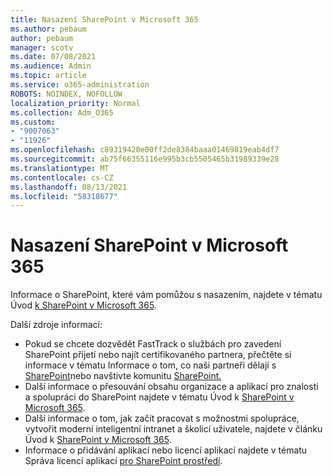 ```yaml
---
title: Nasazení SharePoint v Microsoft 365
ms.author: pebaum
author: pebaum
manager: scotv
ms.date: 07/08/2021
ms.audience: Admin
ms.topic: article
ms.service: o365-administration
ROBOTS: NOINDEX, NOFOLLOW
localization_priority: Normal
ms.collection: Adm_O365
ms.custom:
- "9007063"
- "11926"
ms.openlocfilehash: c89319420e00ff2de8384baaa01469819eab4df7
ms.sourcegitcommit: ab75f66355116e995b3cb5505465b31989339e28
ms.translationtype: MT
ms.contentlocale: cs-CZ
ms.lasthandoff: 08/13/2021
ms.locfileid: "58318677"
---
```

# <a name="deploy-sharepoint-in-microsoft-365"></a>Nasazení SharePoint v Microsoft 365

Informace o SharePoint, které vám pomůžou s nasazením, najdete v tématu Úvod [k SharePoint v Microsoft 365](https://docs.microsoft.com/sharepoint/introduction). 

Další zdroje informací: 

- Pokud se chcete dozvědět FastTrack o službách pro zavedení SharePoint přijetí nebo najít certifikovaného partnera, přečtěte si informace v tématu Informace o tom, co naši partneři dělají s [SharePoint](https://docs.microsoft.com/microsoft-365/sharepoint/sharepoint-partners-sharepoint-support)nebo navštivte komunitu [SharePoint.](https://techcommunity.microsoft.com/t5/sharepoint/ct-p/SharePoint) 
- Další informace o přesouvání obsahu organizace a aplikací pro znalosti a spolupráci do SharePoint najdete v tématu Úvod k [SharePoint v Microsoft 365](https://docs.microsoft.com/sharepoint/introduction#migration). 
- Další informace o tom, jak začít pracovat s možnostmi spolupráce, vytvořit moderní inteligentní intranet a školicí uživatele, najdete v článku Úvod k [SharePoint v Microsoft 365](https://docs.microsoft.com/sharepoint/introduction#collaboration). 
- Informace o přidávání aplikací nebo licencí aplikací najdete v tématu Správa licencí aplikací [pro SharePoint prostředí](https://docs.microsoft.com/sharepoint/manage-app-licenses). 


